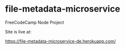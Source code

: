 # file-metadata-microservice
FreeCodeCamp Node Project 

Site is live at:

https://file-metadata-microservice-de.herokuapp.com/
